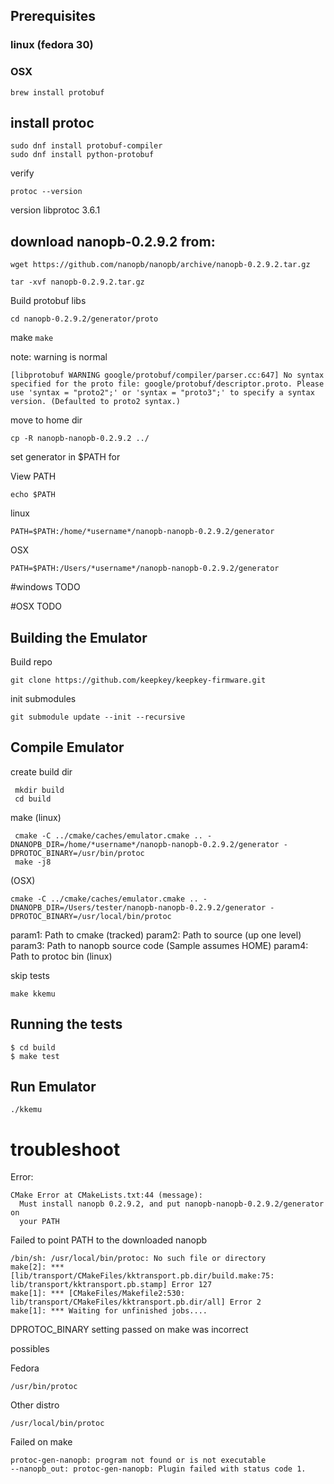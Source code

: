 Prerequisites
-------------

### linux (fedora 30)

### OSX

```
brew install protobuf
```

## install protoc
```
sudo dnf install protobuf-compiler
sudo dnf install python-protobuf
```

verify
```
protoc --version
```
version libprotoc 3.6.1

## download nanopb-0.2.9.2 from:

```wget https://github.com/nanopb/nanopb/archive/nanopb-0.2.9.2.tar.gz```

```tar -xvf nanopb-0.2.9.2.tar.gz```

Build protobuf libs

```cd nanopb-0.2.9.2/generator/proto ```

make
```make```

note: warning is normal
```
[libprotobuf WARNING google/protobuf/compiler/parser.cc:647] No syntax specified for the proto file: google/protobuf/descriptor.proto. Please use 'syntax = "proto2";' or 'syntax = "proto3";' to specify a syntax version. (Defaulted to proto2 syntax.)
```


move to home dir
```
cp -R nanopb-nanopb-0.2.9.2 ../
```

set generator in $PATH for

View PATH
```
echo $PATH
```
linux
```
PATH=$PATH:/home/*username*/nanopb-nanopb-0.2.9.2/generator
```

OSX
```
PATH=$PATH:/Users/*username*/nanopb-nanopb-0.2.9.2/generator
```


#windows
TODO

#OSX
TODO


Building the Emulator
---------------------

Build repo
```
git clone https://github.com/keepkey/keepkey-firmware.git

```

init submodules
```
git submodule update --init --recursive
```


## Compile Emulator

create build dir
```
 mkdir build
 cd build
```

make (linux)
```
 cmake -C ../cmake/caches/emulator.cmake .. -DNANOPB_DIR=/home/*username*/nanopb-nanopb-0.2.9.2/generator -DPROTOC_BINARY=/usr/bin/protoc
 make -j8
```
(OSX)

```
cmake -C ../cmake/caches/emulator.cmake .. -DNANOPB_DIR=/Users/tester/nanopb-nanopb-0.2.9.2/generator -DPROTOC_BINARY=/usr/local/bin/protoc
```

param1: Path to cmake (tracked)
param2: Path to source (up one level)
param3: Path to nanopb source code (Sample assumes HOME)
param4: Path to protoc bin (linux)




skip tests
```
make kkemu
```


Running the tests
-----------------

```
$ cd build
$ make test
```

Run Emulator
-----------------

```
./kkemu
```


# troubleshoot

Error:

```
CMake Error at CMakeLists.txt:44 (message):
  Must install nanopb 0.2.9.2, and put nanopb-nanopb-0.2.9.2/generator on
  your PATH
```

Failed to point PATH to the downloaded nanopb


```
/bin/sh: /usr/local/bin/protoc: No such file or directory
make[2]: *** [lib/transport/CMakeFiles/kktransport.pb.dir/build.make:75: lib/transport/kktransport.pb.stamp] Error 127
make[1]: *** [CMakeFiles/Makefile2:530: lib/transport/CMakeFiles/kktransport.pb.dir/all] Error 2
make[1]: *** Waiting for unfinished jobs....
```

DPROTOC_BINARY setting passed on make was incorrect

possibles

Fedora
```
/usr/bin/protoc
```
Other distro
```
/usr/local/bin/protoc
```

Failed on make
```
protoc-gen-nanopb: program not found or is not executable
--nanopb_out: protoc-gen-nanopb: Plugin failed with status code 1.
```


